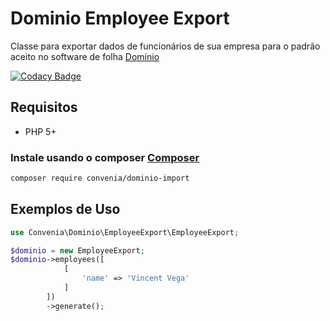 # Dominio Employee Export

Classe para exportar dados de funcionários de sua empresa para o padrão aceito no software de folha [Domínio](http://www.dominiosistemas.com.br/)

[![Codacy Badge](https://api.codacy.com/project/badge/Grade/48adc7e8c5c04929ad0bd01d9ce465e2)](https://www.codacy.com/app/Convenia/dominio-employee-export?utm_source=github.com&amp;utm_medium=referral&amp;utm_content=convenia/dominio-employee-export&amp;utm_campaign=Badge_Grade)

## Requisitos

* PHP 5+

### Instale usando o composer [Composer](http://getcomposer.org/)

```bash
composer require convenia/dominio-import
```

## Exemplos de Uso

```php
use Convenia\Dominio\EmployeeExport\EmployeeExport;

$dominio = new EmployeeExport;
$dominio->employees([
            [
                'name' => 'Vincent Vega'
            ]
        ])
        ->generate();
```
